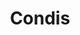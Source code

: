 ---
title: "Condis"
url: /sant-feliu-de-llobregat/condis-passatge-del-sagrament/
shop: Supermarkt
---